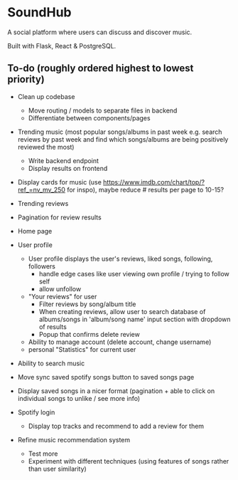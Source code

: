# SoundHub
A social platform where users can discuss and discover music.

Built with Flask, React &amp; PostgreSQL.

## To-do (roughly ordered highest to lowest priority)
- Clean up codebase
    - Move routing / models to separate files in backend
    - Differentiate between components/pages



- Trending music (most popular songs/albums in past week e.g. search reviews by past week and find which songs/albums are being positively reviewed the most)
    - Write backend endpoint
    - Display results on frontend
- Display cards for music (use https://www.imdb.com/chart/top/?ref_=nv_mv_250 for inspo), maybe reduce # results per page to 10-15?

- Trending reviews
- Pagination for review results

- Home page

- User profile
    - User profile displays the user's reviews, liked songs, following, followers
        - handle edge cases like user viewing own profile / trying to follow self
        - allow unfollow 
    - "Your reviews" for user
        - Filter reviews by song/album title
        - When creating reviews, allow user to search database of albums/songs in 'album/song name' input section with dropdown of results
        - Popup that confirms delete review
    - Ability to manage account (delete account, change username)
    - personal "Statistics" for current user

- Ability to search music

- Move sync saved spotify songs button to saved songs page

- Display saved songs in a nicer format (pagination + able to click on individual songs to unlike / see more info)

- Spotify login
    - Display top tracks and recommend to add a review for them

- Refine music recommendation system
    - Test more
    - Experiment with different techniques (using features of songs rather than user similarity)
